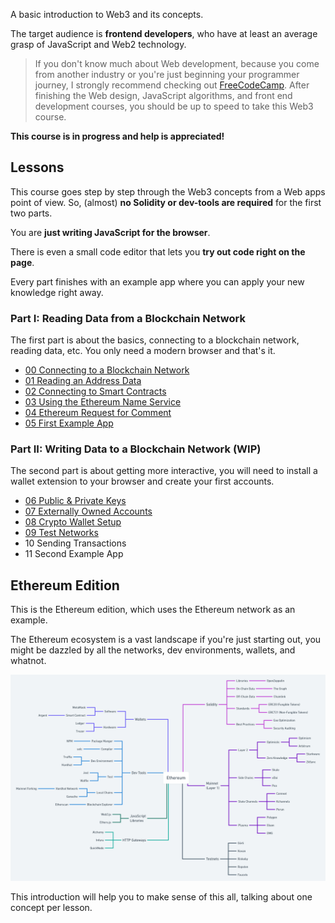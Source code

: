 A basic introduction to Web3 and its concepts.

The target audience is **frontend developers**, who have at least an average grasp of JavaScript and
Web2 technology.

> If you don't know much about Web development, because you come from another industry or you're
> just beginning your programmer journey, I strongly recommend checking out
> [FreeCodeCamp](https://www.freecodecamp.org/learn/). After finishing the Web design, JavaScript
> algorithms, and front end development courses, you should be up to speed to take this Web3 course.

**This course is in progress and help is appreciated!**

## Lessons

This course goes step by step through the Web3 concepts from a Web apps point of view. So, (almost)
**no Solidity or dev-tools are required** for the first two parts.

You are **just writing JavaScript for the browser**.

There is even a small code editor that lets you **try out code right on the page**.

Every part finishes with an example app where you can apply your new knowledge right away.

### Part I: Reading Data from a Blockchain Network

The first part is about the basics, connecting to a blockchain network, reading data, etc.
You only need a modern browser and that's it.

- [00 Connecting to a Blockchain Network](https://kay-is.github.io/web3-from-zero/00-connect-to-blockchain.html)
- [01 Reading an Address Data](https://kay-is.github.io/web3-from-zero/01-read-address-data.html)
- [02 Connecting to Smart Contracts](https://kay-is.github.io/web3-from-zero/02-connect-to-contracts.html)
- [03 Using the Ethereum Name Service](https://kay-is.github.io/web3-from-zero/03-using-ens.html)
- [04 Ethereum Request for Comment](https://kay-is.github.io/web3-from-zero/04-ercs.html)
- [05 First Example App](https://kay-is.github.io/web3-from-zero/05-example-app.html)

### Part II: Writing Data to a Blockchain Network (WIP)

The second part is about getting more interactive, you will need to install a wallet extension to
your browser and create your first accounts.

- [06 Public & Private Keys](https://kay-is.github.io/web3-from-zero/06-public-and-private-keys.html)
- [07 Externally Owned Accounts](https://kay-is.github.io/web3-from-zero/07-externally-owned-accounts.html)
- [08 Crypto Wallet Setup](https://kay-is.github.io/web3-from-zero/08-crypto-wallet-setup.html)
- [09 Test Networks](https://kay-is.github.io/web3-from-zero/09-test-networks.html)
- 10 Sending Transactions
- 11 Second Example App

## Ethereum Edition

This is the Ethereum edition, which uses the Ethereum network as an example.

The Ethereum ecosystem is a vast landscape if you're just starting out, you might be dazzled by all the networks, dev environments, wallets, and whatnot.

![Ethereum Ecosystem](images/ethereum-ecosystem.png)

This introduction will help you to make sense of this all, talking about one concept per lesson.
